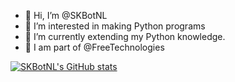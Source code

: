 - 👋 Hi, I’m @SKBotNL
- 👀 I’m interested in making Python programs
- 🌱 I’m currently extending my Python knowledge.
- 🏢 I am part of @FreeTechnologies

[![SKBotNL's GitHub stats](https://github-readme-stats.vercel.app/api?username=SKBotNL)](https://www.youtube.com/watch?v=dQw4w9WgXcQ)

<!---
SKBotNL/SKBotNL is a ✨ special ✨ repository because its `README.md` (this file) appears on your GitHub profile.
You can click the Preview link to take a look at your changes.
--->
